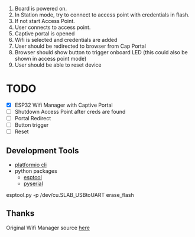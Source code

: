 
1. Board is powered on.
1. In Station mode, try to connect to access point with credentials in flash.
1. If not start Access Point.
1. User connects to access point.
1. Captive portal is opened
1. Wifi is selected and credentials are added
1. User should be redirected to browser from Cap Portal
1. Browser should show button to trigger onboard LED (this could also be shown in access point mode)
1. User should be able to reset device

# TODO
* [x] ESP32 Wifi Manager with Captive Portal
* [ ] Shutdown Access Point after creds are found
* [ ] Portal Redirect
* [ ] Button trigger
* [ ] Reset
 
## Development Tools
* [platformio cli](https://docs.platformio.org/en/latest/core/installation.html#python-package-manager) 
* python packages
  * [esptool](https://github.com/espressif/esptool)
  * [pyserial](https://github.com/pyserial/pyserial)

esptool.py -p /dev/cu.SLAB_USBtoUART erase_flash

## Thanks
Original Wifi Manager source [here](https://github.com/tonyp7/esp32-wifi-manager)
